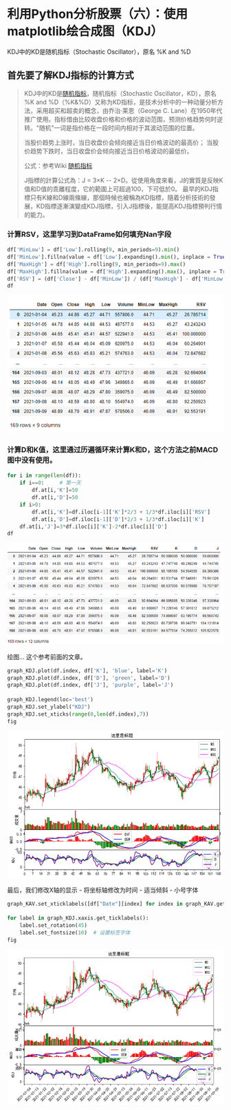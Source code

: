 # 利用Python分析股票（六）：使用matplotlib绘合成图（KDJ）


KDJ中的KD是随机指标（Stochastic Oscillator），原名 %K and %D

## 首先要了解KDJ指标的计算方式

> KDJ中的KD是[随机指标](https://zh.wikipedia.org/wiki/%E9%9A%8F%E6%9C%BA%E6%8C%87%E6%A0%87)，随机指标（Stochastic
> Oscillator，KD），原名 %K and
> %D（%K&%D）又称为KD指标，是技术分析中的一种动量分析方法，采用超买和超卖的概念，由乔治·莱恩（George
> C.
> Lane）在1950年代推广使用。指标借由比较收盘价格和价格的波动范围，预测价格趋势何时逆转。"随机"一词是指价格在一段时间内相对于其波动范围的位置。
>
> 当股价趋势上涨时，当日收盘价会倾向接近当日价格波动的最高价；
> 当股价趋势下跌时，当日收盘价会倾向接近当日价格波动的最低价。
>
> 公式：参考Wiki
> [随机指标](https://zh.wikipedia.org/wiki/%E9%9A%8F%E6%9C%BA%E6%8C%87%E6%A0%87)
>
> J指標的計算公式為：J = 3×K --
> 2×D。從使用角度來看，J的實質是反映K值和D值的乖離程度，它的範圍上可超過100，下可低於0。
> 最早的KDJ指標只有K線和D線兩條線，那個時候也被稱為KD指標，隨着分析技術的發展，KD指標逐漸演變成KDJ指標，引入J指標後，能提高KDJ指標預判行情的能力。

### 计算RSV，这里学习到DataFrame如何填充Nan字段

``` python
df['MinLow'] = df['Low'].rolling(9, min_periods=9).min()
df['MinLow'].fillna(value = df['Low'].expanding().min(), inplace = True)     #  填充Nan字段
df['MaxHigh'] = df['High'].rolling(9, min_periods=9).max()
df['MaxHigh'].fillna(value = df['High'].expanding().max(), inplace = True)   #  填充Nan字段
df['RSV'] = (df['Close'] - df['MinLow']) / (df['MaxHigh'] - df['MinLow']) * 100
df
```

![image](132991805-a74d50c1-cad3-42c9-91ec-1ebb3dfb334d.png)

### 计算D和K值，这里通过历遍循环来计算K和D，这个方法之前MACD图中没有使用。

``` python
for i in range(len(df)):
    if i==0:     # 第一天
        df.at[i,'K']=50
        df.at[i,'D']=50
    if i>0:
        df.at[i,'K']=df.iloc[i-1]['K']*2/3 + 1/3*df.iloc[i]['RSV']
        df.at[i,'D']=df.iloc[i-1]['D']*2/3 + 1/3*df.iloc[i]['K']
    df.at[i,'J']=3*df.iloc[i]['K']-2*df.iloc[i]['D']
df
```

![image](132991818-6d9d5220-baf7-495a-af71-7c0c97a4253a.png)

绘图... 这个参考前面的文章。

``` python
graph_KDJ.plot(df.index, df['K'], 'blue', label='K') 
graph_KDJ.plot(df.index, df['D'], 'green', label='D') 
graph_KDJ.plot(df.index, df['J'], 'purple', label='J') 

graph_KDJ.legend(loc='best')
graph_KDJ.set_ylabel("KDJ")
graph_KDJ.set_xticks(range(0,len(df.index),7))
fig
```

![image](132991894-1570b98f-8bff-4a86-a1f1-c389e5586ffd.png)

最后，我们修改X轴的显示 - 将坐标轴修改为时间 - 适当倾斜 - 小号字体

``` python
graph_KAV.set_xticklabels([df["Date"][index] for index in graph_KAV.get_xticks()])  # 标签设置为日期

for label in graph_KDJ.xaxis.get_ticklabels():
    label.set_rotation(45)
    label.set_fontsize(10)  # 设置标签字体
fig
```

![image](132991941-30c4808d-5084-4b6d-936a-9af2db475d0f.png)
